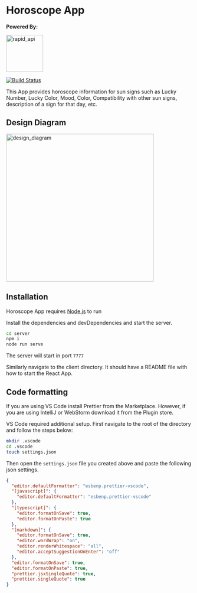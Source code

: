 # Horoscope App

**Powered By:**

<img width="100" alt="rapid_api" src="https://user-images.githubusercontent.com/32971892/205967268-7eead88a-b6bd-45ab-b0c8-45321ef91c52.png">

[![Build Status](https://travis-ci.org/joemccann/dillinger.svg?branch=master)](https://travis-ci.org/joemccann/dillinger)

This App provides horoscope information for sun signs such as Lucky Number, Lucky Color, Mood, Color, Compatibility with other sun signs, description of a sign for that day, etc.

## Design Diagram
<img width="400" alt="design_diagram" src="https://user-images.githubusercontent.com/32971892/205996503-57292df8-63a6-4c23-9830-92a2498b9998.png">


## Installation

Horoscope App requires [Node.js](https://nodejs.org/) to run

Install the dependencies and devDependencies and start the server.

```sh
cd server
npm i
node run serve
```

The server will start in port `7777`

Similarly navigate to the client directory. It should have a README file with how to start the React App.

## Code formatting

If you are using VS Code install Prettier from the Marketplace. However, if you are using IntelliJ or WebStorm download it from the Plugin store.

VS Code required additional setup. First navigate to the root of the directory and follow the steps below:

```sh
mkdir .vscode
cd .vscode
touch settings.json
```

Then open the `settings.json` file you created above and paste the following json settings.

```json
{
  "editor.defaultFormatter": "esbenp.prettier-vscode",
  "[javascript]": {
    "editor.defaultFormatter": "esbenp.prettier-vscode"
  },
  "[typescript]": {
    "editor.formatOnSave": true,
    "editor.formatOnPaste": true
  },
  "[markdown]": {
    "editor.formatOnSave": true,
    "editor.wordWrap": "on",
    "editor.renderWhitespace": "all",
    "editor.acceptSuggestionOnEnter": "off"
  },
  "editor.formatOnSave": true,
  "editor.formatOnPaste": true,
  "prettier.jsxSingleQuote": true,
  "prettier.singleQuote": true
}
```
